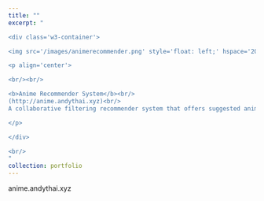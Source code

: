 ```yaml
---
title: ""
excerpt: "  

<div class='w3-container'>

<img src='/images/animerecommender.png' style='float: left;' hspace='20'>

<p align='center'>

<br/><br/>

<b>Anime Recommender System</b><br/>
(http://anime.andythai.xyz)<br/>
A collaborative filtering recommender system that offers suggested anime based on given user preferences and viewing history, taken from a Kaggle dataset containing MyAnimeList.net users.

</p>

</div>

<br/>
"
collection: portfolio
---
```


anime.andythai.xyz

